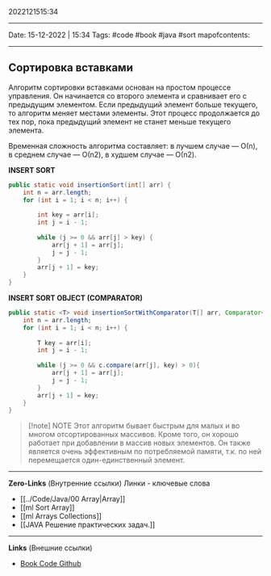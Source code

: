2022121515:34
___
Date: 15-12-2022 | 15:34
Tags: #code #book #java #sort 
mapofcontents:
___
## Сортировка вставками
Алгоритм сортировки вставками основан на простом процессе управления. Он начинается со второго элемента и сравнивает его с предыдущим элементом. Если предыдущий элемент больше текущего, то алгоритм меняет местами элементы. Этот процесс продолжается до тех пор, пока предыдущий элемент не станет меньше текущего элемента.

Временная сложность алгоритма составляет: в лучшем случае — О(n), в среднем случае — О(n2), в худшем случае — О(n2).

**INSERT SORT**
```java
public static void insertionSort(int[] arr) {  
    int n = arr.length;  
    for (int i = 1; i < n; i++) {  
  
        int key = arr[i];  
        int j = i - 1;  
  
        while (j >= 0 && arr[j] > key) {  
            arr[j + 1] = arr[j];  
            j = j - 1;  
        }  
        arr[j + 1] = key;  
    }  
}
```

**INSERT SORT OBJECT (COMPARATOR)**
```java
public static <T> void insertionSortWithComparator(T[] arr, Comparator<? super T> c) {  
    int n = arr.length;  
    for (int i = 1; i < n; i++) {  
  
        T key = arr[i];  
        int j = i - 1;  
  
        while (j >= 0 && c.compare(arr[j], key) > 0){  
            arr[j + 1] = arr[j];  
            j = j - 1;  
        }  
        arr[j + 1] = key;  
    }  
}
```

> [!note] NOTE
> Этот алгоритм бывает быстрым для малых и во многом отсортированных массивов. Кроме того, он хорошо работает при добавлении в массив новых элементов. Он также является очень эффективным по потребляемой памяти, т.к. по ней перемещается один-единственный элемент.

-----
**Zero-Links**  (Внутренние ссылки) Линки - ключевые слова
- [[../Code/Java/00 Array|Array]]
- [[ml Sort Array]]
- [[ml Arrays Collections]]
- [[JAVA Решение практических задач.]]

------
**Links** (Внешние ссылки)
- [Book Code Github](https://github.com/PacktPublishing/Java-Coding-Problems/blob/master/Chapter05/P99_SortArray/src/modern/challenge/ArraySorts.java)
